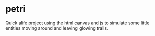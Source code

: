 # petri
Quick alife project using the html canvas and js to simulate some little entities moving around and leaving glowing trails. 
